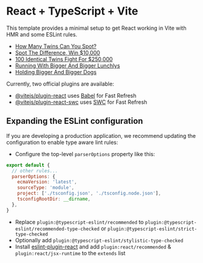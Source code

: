 # React + TypeScript + Vite

This template provides a minimal setup to get React working in Vite with HMR and some ESLint rules.

<!-- YOUTUBE:START -->
- [How Many Twins Can You Spot?](https://www.youtube.com/watch?v=IHNQhb-mjZc)
- [Spot The Difference, Win $10,000](https://www.youtube.com/watch?v=vDrSCXFMAKk)
- [100 Identical Twins Fight For $250,000](https://www.youtube.com/watch?v=snX5YyflrGw)
- [Running With Bigger And Bigger Lunchlys](https://www.youtube.com/watch?v=nbzQdlWrcnk)
- [Holding Bigger And Bigger Dogs](https://www.youtube.com/watch?v=8krJy31Diow)
<!-- YOUTUBE:END -->

Currently, two official plugins are available:

- [@vitejs/plugin-react](https://github.com/vitejs/vite-plugin-react/blob/main/packages/plugin-react/README.md) uses [Babel](https://babeljs.io/) for Fast Refresh
- [@vitejs/plugin-react-swc](https://github.com/vitejs/vite-plugin-react-swc) uses [SWC](https://swc.rs/) for Fast Refresh

## Expanding the ESLint configuration

If you are developing a production application, we recommend updating the configuration to enable type aware lint rules:

- Configure the top-level `parserOptions` property like this:

```js
export default {
  // other rules...
  parserOptions: {
    ecmaVersion: 'latest',
    sourceType: 'module',
    project: ['./tsconfig.json', './tsconfig.node.json'],
    tsconfigRootDir: __dirname,
  },
}
```

- Replace `plugin:@typescript-eslint/recommended` to `plugin:@typescript-eslint/recommended-type-checked` or `plugin:@typescript-eslint/strict-type-checked`
- Optionally add `plugin:@typescript-eslint/stylistic-type-checked`
- Install [eslint-plugin-react](https://github.com/jsx-eslint/eslint-plugin-react) and add `plugin:react/recommended` & `plugin:react/jsx-runtime` to the `extends` list
